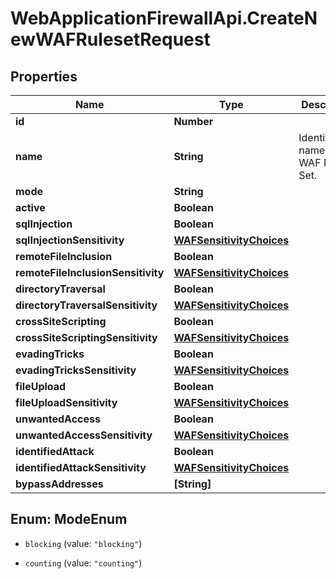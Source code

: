 # WebApplicationFirewallApi.CreateNewWAFRulesetRequest

## Properties

Name | Type | Description | Notes
------------ | ------------- | ------------- | -------------
**id** | **Number** |  | [optional] 
**name** | **String** | Identification name for WAF Rule Set. | 
**mode** | **String** |  | 
**active** | **Boolean** |  | 
**sqlInjection** | **Boolean** |  | 
**sqlInjectionSensitivity** | [**WAFSensitivityChoices**](WAFSensitivityChoices.md) |  | 
**remoteFileInclusion** | **Boolean** |  | 
**remoteFileInclusionSensitivity** | [**WAFSensitivityChoices**](WAFSensitivityChoices.md) |  | 
**directoryTraversal** | **Boolean** |  | 
**directoryTraversalSensitivity** | [**WAFSensitivityChoices**](WAFSensitivityChoices.md) |  | 
**crossSiteScripting** | **Boolean** |  | 
**crossSiteScriptingSensitivity** | [**WAFSensitivityChoices**](WAFSensitivityChoices.md) |  | 
**evadingTricks** | **Boolean** |  | 
**evadingTricksSensitivity** | [**WAFSensitivityChoices**](WAFSensitivityChoices.md) |  | 
**fileUpload** | **Boolean** |  | 
**fileUploadSensitivity** | [**WAFSensitivityChoices**](WAFSensitivityChoices.md) |  | 
**unwantedAccess** | **Boolean** |  | 
**unwantedAccessSensitivity** | [**WAFSensitivityChoices**](WAFSensitivityChoices.md) |  | 
**identifiedAttack** | **Boolean** |  | 
**identifiedAttackSensitivity** | [**WAFSensitivityChoices**](WAFSensitivityChoices.md) |  | 
**bypassAddresses** | **[String]** |  | 



## Enum: ModeEnum


* `blocking` (value: `"blocking"`)

* `counting` (value: `"counting"`)




